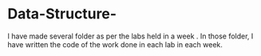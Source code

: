 # Data-Structure-
I have made several folder as per the labs held in a week . 
In those folder, I have written the code of the work done in each lab in each week.
